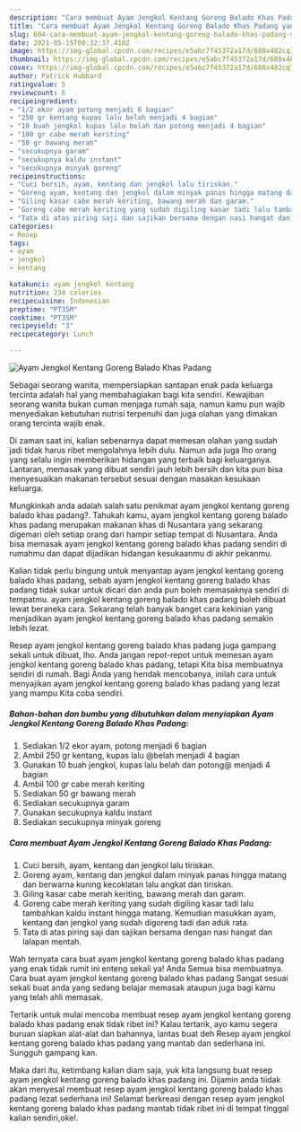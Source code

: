 ```yaml
---
description: "Cara membuat Ayam Jengkol Kentang Goreng Balado Khas Padang yang lezat dan Mudah Dibuat"
title: "Cara membuat Ayam Jengkol Kentang Goreng Balado Khas Padang yang lezat dan Mudah Dibuat"
slug: 604-cara-membuat-ayam-jengkol-kentang-goreng-balado-khas-padang-yang-lezat-dan-mudah-dibuat
date: 2021-05-15T00:32:37.410Z
image: https://img-global.cpcdn.com/recipes/e5abc7f45372a17d/680x482cq70/ayam-jengkol-kentang-goreng-balado-khas-padang-foto-resep-utama.jpg
thumbnail: https://img-global.cpcdn.com/recipes/e5abc7f45372a17d/680x482cq70/ayam-jengkol-kentang-goreng-balado-khas-padang-foto-resep-utama.jpg
cover: https://img-global.cpcdn.com/recipes/e5abc7f45372a17d/680x482cq70/ayam-jengkol-kentang-goreng-balado-khas-padang-foto-resep-utama.jpg
author: Patrick Hubbard
ratingvalue: 5
reviewcount: 6
recipeingredient:
- "1/2 ekor ayam potong menjadi 6 bagian"
- "250 gr kentang kupas lalu belah menjadi 4 bagian"
- "10 buah jengkol kupas lalu belah dan potong menjadi 4 bagian"
- "100 gr cabe merah keriting"
- "50 gr bawang merah"
- "secukupnya garam"
- "secukupnya kaldu instant"
- "secukupnya minyak goreng"
recipeinstructions:
- "Cuci bersih, ayam, kentang dan jengkol lalu tiriskan."
- "Goreng ayam, kentang dan jengkol dalam minyak panas hingga matang dan berwarna kuning kecoklatan lalu angkat dan tiriskan."
- "Giling kasar cabe merah keriting, bawang merah dan garam."
- "Goreng cabe merah keriting yang sudah digiling kasar tadi lalu tambahkan kaldu instant hingga matang. Kemudian masukkan ayam, kentang dan jengkol yang sudah digoreng tadi dan aduk rata."
- "Tata di atas piring saji dan sajikan bersama dengan nasi hangat dan lalapan mentah."
categories:
- Resep
tags:
- ayam
- jengkol
- kentang

katakunci: ayam jengkol kentang 
nutrition: 234 calories
recipecuisine: Indonesian
preptime: "PT35M"
cooktime: "PT35M"
recipeyield: "3"
recipecategory: Lunch

---
```



![Ayam Jengkol Kentang Goreng Balado Khas Padang](https://img-global.cpcdn.com/recipes/e5abc7f45372a17d/680x482cq70/ayam-jengkol-kentang-goreng-balado-khas-padang-foto-resep-utama.jpg)

Sebagai seorang wanita, mempersiapkan santapan enak pada keluarga tercinta adalah hal yang membahagiakan bagi kita sendiri. Kewajiban seorang  wanita bukan cuman menjaga rumah saja, namun kamu pun wajib menyediakan kebutuhan nutrisi terpenuhi dan juga olahan yang dimakan orang tercinta wajib enak.

Di zaman  saat ini, kalian sebenarnya dapat memesan olahan yang sudah jadi tidak harus ribet mengolahnya lebih dulu. Namun ada juga lho orang yang selalu ingin memberikan hidangan yang terbaik bagi keluarganya. Lantaran, memasak yang dibuat sendiri jauh lebih bersih dan kita pun bisa menyesuaikan makanan tersebut sesuai dengan masakan kesukaan keluarga. 



Mungkinkah anda adalah salah satu penikmat ayam jengkol kentang goreng balado khas padang?. Tahukah kamu, ayam jengkol kentang goreng balado khas padang merupakan makanan khas di Nusantara yang sekarang digemari oleh setiap orang dari hampir setiap tempat di Nusantara. Anda bisa memasak ayam jengkol kentang goreng balado khas padang sendiri di rumahmu dan dapat dijadikan hidangan kesukaanmu di akhir pekanmu.

Kalian tidak perlu bingung untuk menyantap ayam jengkol kentang goreng balado khas padang, sebab ayam jengkol kentang goreng balado khas padang tidak sukar untuk dicari dan anda pun boleh memasaknya sendiri di tempatmu. ayam jengkol kentang goreng balado khas padang boleh dibuat lewat beraneka cara. Sekarang telah banyak banget cara kekinian yang menjadikan ayam jengkol kentang goreng balado khas padang semakin lebih lezat.

Resep ayam jengkol kentang goreng balado khas padang juga gampang sekali untuk dibuat, lho. Anda jangan repot-repot untuk memesan ayam jengkol kentang goreng balado khas padang, tetapi Kita bisa membuatnya sendiri di rumah. Bagi Anda yang hendak mencobanya, inilah cara untuk menyajikan ayam jengkol kentang goreng balado khas padang yang lezat yang mampu Kita coba sendiri.

<!--inarticleads1-->

##### Bahan-bahan dan bumbu yang dibutuhkan dalam menyiapkan Ayam Jengkol Kentang Goreng Balado Khas Padang:

1. Sediakan 1/2 ekor ayam, potong menjadi 6 bagian
1. Ambil 250 gr kentang, kupas lalu @belah menjadi 4 bagian
1. Gunakan 10 buah jengkol, kupas lalu belah dan potong@ menjadi 4 bagian
1. Ambil 100 gr cabe merah keriting
1. Sediakan 50 gr bawang merah
1. Sediakan secukupnya garam
1. Gunakan secukupnya kaldu instant
1. Sediakan secukupnya minyak goreng




<!--inarticleads2-->

##### Cara membuat Ayam Jengkol Kentang Goreng Balado Khas Padang:

1. Cuci bersih, ayam, kentang dan jengkol lalu tiriskan.
1. Goreng ayam, kentang dan jengkol dalam minyak panas hingga matang dan berwarna kuning kecoklatan lalu angkat dan tiriskan.
1. Giling kasar cabe merah keriting, bawang merah dan garam.
1. Goreng cabe merah keriting yang sudah digiling kasar tadi lalu tambahkan kaldu instant hingga matang. Kemudian masukkan ayam, kentang dan jengkol yang sudah digoreng tadi dan aduk rata.
1. Tata di atas piring saji dan sajikan bersama dengan nasi hangat dan lalapan mentah.




Wah ternyata cara buat ayam jengkol kentang goreng balado khas padang yang enak tidak rumit ini enteng sekali ya! Anda Semua bisa membuatnya. Cara buat ayam jengkol kentang goreng balado khas padang Sangat sesuai sekali buat anda yang sedang belajar memasak ataupun juga bagi kamu yang telah ahli memasak.

Tertarik untuk mulai mencoba membuat resep ayam jengkol kentang goreng balado khas padang enak tidak ribet ini? Kalau tertarik, ayo kamu segera buruan siapkan alat-alat dan bahannya, lantas buat deh Resep ayam jengkol kentang goreng balado khas padang yang mantab dan sederhana ini. Sungguh gampang kan. 

Maka dari itu, ketimbang kalian diam saja, yuk kita langsung buat resep ayam jengkol kentang goreng balado khas padang ini. Dijamin anda tiidak akan menyesal membuat resep ayam jengkol kentang goreng balado khas padang lezat sederhana ini! Selamat berkreasi dengan resep ayam jengkol kentang goreng balado khas padang mantab tidak ribet ini di tempat tinggal kalian sendiri,oke!.


